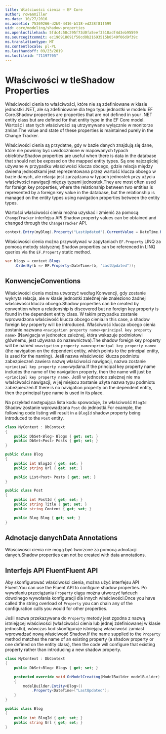 ```yaml
---
title: Właściwości cienia — EF Core
author: rowanmiller
ms.date: 10/27/2016
ms.assetid: 75369266-d2b9-4416-b118-ed238f81f599
uid: core/modeling/shadow-properties
ms.openlocfilehash: 5fdc4c50c295f73d0fa5eef3518adf4d3eb95599
ms.sourcegitcommit: ec196918691f50cd0b21693515b0549f06d9f39c
ms.translationtype: MT
ms.contentlocale: pl-PL
ms.lasthandoff: 09/23/2019
ms.locfileid: "71197705"
---
```

# <a name="shadow-properties"></a><span data-ttu-id="6a289-102">Właściwości w tle</span><span class="sxs-lookup"><span data-stu-id="6a289-102">Shadow Properties</span></span>

<span data-ttu-id="6a289-103">Właściwości cienia to właściwości, które nie są zdefiniowane w klasie jednostki .NET, ale są zdefiniowane dla tego typu jednostki w modelu EF Core.</span><span class="sxs-lookup"><span data-stu-id="6a289-103">Shadow properties are properties that are not defined in your .NET entity class but are defined for that entity type in the EF Core model.</span></span> <span data-ttu-id="6a289-104">Wartość i stan tych właściwości są utrzymywane wyłącznie w monitorze zmian.</span><span class="sxs-lookup"><span data-stu-id="6a289-104">The value and state of these properties is maintained purely in the Change Tracker.</span></span>

<span data-ttu-id="6a289-105">Właściwości cienia są przydatne, gdy w bazie danych znajdują się dane, które nie powinny być uwidocznione w mapowanych typach obiektów.</span><span class="sxs-lookup"><span data-stu-id="6a289-105">Shadow properties are useful when there is data in the database that should not be exposed on the mapped entity types.</span></span> <span data-ttu-id="6a289-106">Są one najczęściej używane w przypadku właściwości klucza obcego, gdzie relacja między dwiema jednostkami jest reprezentowana przez wartość klucza obcego w bazie danych, ale relacja jest zarządzana w typach jednostek przy użyciu właściwości nawigacji między typami jednostek.</span><span class="sxs-lookup"><span data-stu-id="6a289-106">They are most often used for foreign key properties, where the relationship between two entities is represented by a foreign key value in the database, but the relationship is managed on the entity types using navigation properties between the entity types.</span></span>

<span data-ttu-id="6a289-107">Wartości właściwości cienia można uzyskać i zmienić za pomocą `ChangeTracker` interfejsu API.</span><span class="sxs-lookup"><span data-stu-id="6a289-107">Shadow property values can be obtained and changed through the `ChangeTracker` API.</span></span>

``` csharp
context.Entry(myBlog).Property("LastUpdated").CurrentValue = DateTime.Now;
```

<span data-ttu-id="6a289-108">Właściwości cienia można przywoływać w zapytaniach `EF.Property` LINQ za pomocą metody statycznej.</span><span class="sxs-lookup"><span data-stu-id="6a289-108">Shadow properties can be referenced in LINQ queries via the `EF.Property` static method.</span></span>

``` csharp
var blogs = context.Blogs
    .OrderBy(b => EF.Property<DateTime>(b, "LastUpdated"));
```

## <a name="conventions"></a><span data-ttu-id="6a289-109">Konwencje</span><span class="sxs-lookup"><span data-stu-id="6a289-109">Conventions</span></span>

<span data-ttu-id="6a289-110">Właściwości cienia można utworzyć według Konwencji, gdy zostanie wykryta relacja, ale w klasie jednostki zależnej nie znaleziono żadnej właściwości klucza obcego.</span><span class="sxs-lookup"><span data-stu-id="6a289-110">Shadow properties can be created by convention when a relationship is discovered but no foreign key property is found in the dependent entity class.</span></span> <span data-ttu-id="6a289-111">W takim przypadku zostanie wprowadzona właściwość klucza obcego cienia.</span><span class="sxs-lookup"><span data-stu-id="6a289-111">In this case, a shadow foreign key property will be introduced.</span></span> <span data-ttu-id="6a289-112">Właściwość klucza obcego cienia zostanie nazwana `<navigation property name><principal key property name>` (Nawigacja w jednostce zależnej, która wskazuje podmiotowi głównemu, jest używana do nazewnictwa).</span><span class="sxs-lookup"><span data-stu-id="6a289-112">The shadow foreign key property will be named `<navigation property name><principal key property name>` (the navigation on the dependent entity, which points to the principal entity, is used for the naming).</span></span> <span data-ttu-id="6a289-113">Jeśli nazwa właściwości klucza podmiotu zabezpieczeń zawiera nazwę właściwości nawigacji, nazwa zostanie `<principal key property name>`wydana.</span><span class="sxs-lookup"><span data-stu-id="6a289-113">If the principal key property name includes the name of the navigation property, then the name will just be `<principal key property name>`.</span></span> <span data-ttu-id="6a289-114">Jeśli w jednostce zależnej nie ma właściwości nawigacji, w jej miejscu zostanie użyta nazwa typu podmiotu zabezpieczeń.</span><span class="sxs-lookup"><span data-stu-id="6a289-114">If there is no navigation property on the dependent entity, then the principal type name is used in its place.</span></span>

<span data-ttu-id="6a289-115">Na przykład następująca lista kodu spowoduje, że właściwość `BlogId` Shadow zostanie wprowadzona `Post` do jednostki.</span><span class="sxs-lookup"><span data-stu-id="6a289-115">For example, the following code listing will result in a `BlogId` shadow property being introduced to the `Post` entity.</span></span>

<!-- [!code-csharp[Main](samples/core/Modeling/Conventions/ShadowForeignKey.cs)] -->
``` csharp
class MyContext : DbContext
{
    public DbSet<Blog> Blogs { get; set; }
    public DbSet<Post> Posts { get; set; }
}

public class Blog
{
    public int BlogId { get; set; }
    public string Url { get; set; }

    public List<Post> Posts { get; set; }
}

public class Post
{
    public int PostId { get; set; }
    public string Title { get; set; }
    public string Content { get; set; }

    public Blog Blog { get; set; }
}
```

## <a name="data-annotations"></a><span data-ttu-id="6a289-116">Adnotacje danych</span><span class="sxs-lookup"><span data-stu-id="6a289-116">Data Annotations</span></span>

<span data-ttu-id="6a289-117">Właściwości cienia nie mogą być tworzone za pomocą adnotacji danych.</span><span class="sxs-lookup"><span data-stu-id="6a289-117">Shadow properties can not be created with data annotations.</span></span>

## <a name="fluent-api"></a><span data-ttu-id="6a289-118">Interfejs API Fluent</span><span class="sxs-lookup"><span data-stu-id="6a289-118">Fluent API</span></span>

<span data-ttu-id="6a289-119">Aby skonfigurować właściwości cienia, można użyć interfejsu API Fluent.</span><span class="sxs-lookup"><span data-stu-id="6a289-119">You can use the Fluent API to configure shadow properties.</span></span> <span data-ttu-id="6a289-120">Po wywołaniu przeciążania `Property` ciągu można utworzyć łańcuch dowolnego wywołania konfiguracji dla innych właściwości.</span><span class="sxs-lookup"><span data-stu-id="6a289-120">Once you have called the string overload of `Property` you can chain any of the configuration calls you would for other properties.</span></span>

<span data-ttu-id="6a289-121">Jeśli nazwa przekazywana do `Property` metody jest zgodna z nazwą istniejącej właściwości (właściwości cienia lub jednej zdefiniowanej w klasie jednostki), wówczas kod skonfiguruje istniejącą właściwość zamiast wprowadzać nową właściwość Shadow.</span><span class="sxs-lookup"><span data-stu-id="6a289-121">If the name supplied to the `Property` method matches the name of an existing property (a shadow property or one defined on the entity class), then the code will configure that existing property rather than introducing a new shadow property.</span></span>

<!-- [!code-csharp[Main](samples/core/Modeling/FluentAPI/ShadowProperty.cs?highlight=7,8)] -->
``` csharp
class MyContext : DbContext
{
    public DbSet<Blog> Blogs { get; set; }

    protected override void OnModelCreating(ModelBuilder modelBuilder)
    {
        modelBuilder.Entity<Blog>()
            .Property<DateTime>("LastUpdated");
    }
}

public class Blog
{
    public int BlogId { get; set; }
    public string Url { get; set; }
}
```
